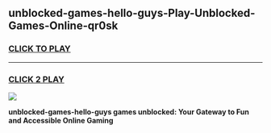 
## unblocked-games-hello-guys-Play-Unblocked-Games-Online-qr0sk
<h3>
<a href="https://premium76.site?title=unblocked-games-hello-guys&ref=25A">CLICK TO PLAY</a></h3>
<hr>

<h3>
<a href="https://premium76.site?title=unblocked-games-hello-guys&ref=25A">CLICK 2 PLAY</a>
  
</h3>

<a href="https://premium76.site?title=unblocked-games-hello-guys&ref=25A"><img src="https://clearcache.store/games.png"></a>


**unblocked-games-hello-guys games unblocked: Your Gateway to Fun and Accessible Online Gaming**
